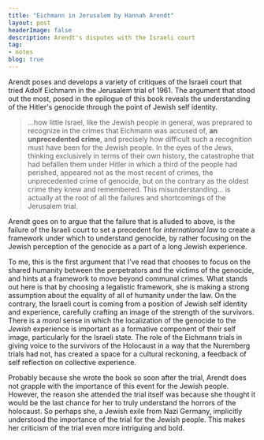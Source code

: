 ```yaml
---
title: "Eichmann in Jerusalem by Hannah Arendt"
layout: post
headerImage: false
description: Arendt's disputes with the Israeli court
tag:
- notes
blog: true
---
```

Arendt poses and develops a variety of critiques of the Israeli court that tried Adolf Eichmann in the Jerusalem trial of 1961.  The argument that stood out the most, posed in the epilogue of this book reveals the understanding of the Hitler's genocide through the point of Jewish self identity.



> ...how little Israel, like the Jewish people in general, was preprared to recognize in the crimes that Eichmann was accused of, **an unprecedented crime**, and precisely how difficult such a recognition must have been for the Jewish people. In the eyes of the Jews, thinking exclusively in terms of their own history, the catastrophe that had befallen them under Hitler in which a third of the people had perished, appeared not as the most recent of crimes, the unprecedented crime of genocide, but on the contrary as the oldest crime they knew and remembered. This misunderstanding... is actually at the root of all the failures and shortcomings of the Jerusalem trial.


Arendt goes on to argue that the failure that is alluded to above, is the failure of the Israeli court to set a precedent for *international law* to create a framework under which to understand genocide, by rather focusing on the Jewish perception of the genocide as a part of a long Jewish experience. 

To me, this is the first argument that I've read that chooses to focus on the shared humanity between the perpetrators and the victims of the genocide, and hints at a framework to move beyond communal crimes. What stands out here is that by choosing a legalistic framework, she is making a strong assumption about the equality of all of humanity under the law. On the contrary, the Israeli court is coming from a position of Jewish self identity and experience, carefully crafting an image of the strength of the survivors. There is a *moral* sense in which the localization of the genocide to the *Jewish* experience is important as a formative component of their self image, particularly for the Israeli state.  The role of the Eichmann trials in giving voice to the survivors of the Holocaust in a way that the Nuremberg trials had not, has created a space for a cultural reckoning, a feedback of self reflection on collective experience. 

Probably because she wrote the book so soon after the trial, Arendt does not grapple with the importance of this event for the Jewish people. However, the reason she attended the trial itself was because she thought it would be the last chance for her to truly understand the horrors of the holocaust. So perhaps she, a Jewish exile from Nazi Germany, implicitly understood the importance of the trial  for the Jewish people. This makes her criticism of the trial even more intriguing and bold.

